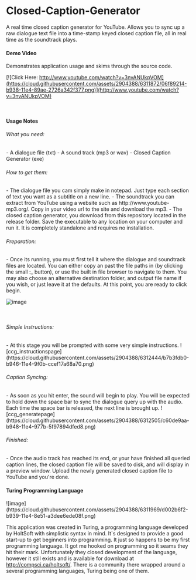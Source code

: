 # Closed-Caption-Generator
A real time closed caption generator for YouTube. Allows you to sync up a raw dialogue text file into a time-stamp keyed closed caption file, all in real time as the soundtrack plays. 

<h4>Demo Video</h4>
Demonstrates application usage and skims through the source code.

[![Click Here: http://www.youtube.com/watch?v=3nvANUkpVOM](https://cloud.githubusercontent.com/assets/2904388/6311872/06f89214-b938-11e4-89ae-2726a342f377.png)](http://www.youtube.com/watch?v=3nvANUkpVOM)

<br>
<h4>Usage Notes</h4>

<h6>What you need:</h6>
- A dialogue file (txt)
- A sound track (mp3 or wav)
- Closed Caption Generator (exe)

<h6>How to get them:</h6>
- The dialogue file you cam simply make in notepad. Just type each section of text you want as a subtitle on a new line.
- The soundtrack you can extract from YouTube using a website such as http://www.youtube-mp3.org/. Copy in your video url to the site and download the mp3.
- The closed caption generator, you download from this repository located in the release folder. Save the executable to any location on your computer and run it. It is completely standalone and requires no installation.

<h6>Preparation:</h6>
- Once its running, you must first tell it where the dialogue and soundtrack files are located. You can either copy an past the file paths in (by clicking the small :_ button), or use the built in file browser to navigate to them. You may also choose an alternative destination folder, and output file name if you wish, or just leave it at the defaults. At this point, you are ready to click begin.

![image](https://cloud.githubusercontent.com/assets/2904388/6311827/dd85333e-b936-11e4-8ec1-4de8f58162e8.png)

<br>
<h6>Simple Instructions:</h6>
- At this stage you will be prompted with some very simple instructions.
![ccg_instructionspage](https://cloud.githubusercontent.com/assets/2904388/6312444/b7b3fdb0-b946-11e4-9f0b-ccef17a68a70.png) 

<br>
<h6>Caption Syncing:</h6>
- As soon as you hit enter, the sound will begin to play. You will be expected to hold down the space bar to sync the dialogue query up with the audio. Each time the space bar is released, the next line is brought up.
![ccg_generatepage](https://cloud.githubusercontent.com/assets/2904388/6312505/c60de9aa-b948-11e4-977b-5f97894dfed8.png)

<br>
<h6>Finished:</h6>
- Once the audio track has reached its end, or your have finished all queried caption lines, the closed caption file will be saved to disk, and will display in a preview window. Upload the newly generated closed caption file to YouTube and you're done.

<br>
<h4>Turing Programming Language</h4>
![image](https://cloud.githubusercontent.com/assets/2904388/6311969/d002b6f2-b939-11e4-8e51-a3dee6ede08f.png)

This application was created in Turing, a programming language developed by HoltSoft with simplistic syntax in mind. It`s designed to provide a good start-up to get beginners into programming. It just so happens to be my first programming language. It got me hooked on programming so it seams they hit their mark. Unfortunately they closed development of the language, however it still exists and is available for download at http://compsci.ca/holtsoft/. There is a community there wrapped around a several programming languages, Turing being one of them.







